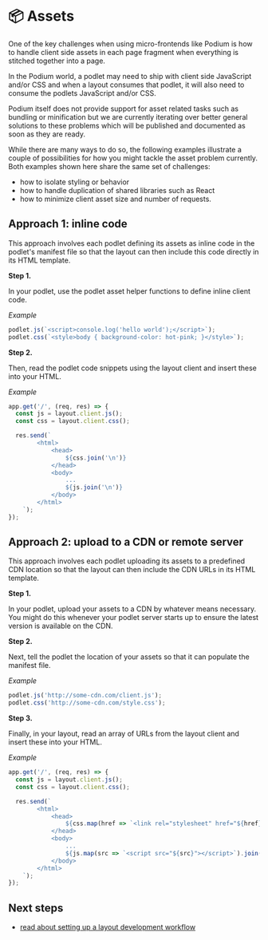 # 📦 Assets

One of the key challenges when using micro-frontends like Podium is how to handle client side assets in each page fragment when everything is stitched together into a page.

In the Podium world, a podlet may need to ship with client side JavaScript and/or CSS and when a layout consumes that podlet, it will also need to consume the podlets JavaScript and/or CSS.

Podium itself does not provide support for asset related tasks such as bundling or minification but we are currently iterating over better general solutions to these problems which will be published and documented as soon as they are ready.

While there are many ways to do so, the following examples illustrate a couple of possibilities for how you might tackle the asset problem currently. Both examples shown here share the same set of challenges:

- how to isolate styling or behavior
- how to handle duplication of shared libraries such as React
- how to minimize client asset size and number of requests.

## Approach 1: inline code

This approach involves each podlet defining its assets as inline code in the podlet's manifest file so that the layout can then include this code directly in its HTML template.

**Step 1.**

In your podlet, use the podlet asset helper functions to define inline client code.

_Example_

```js
podlet.js(`<script>console.log('hello world');</script>`);
podlet.css(`<style>body { background-color: hot-pink; }</style>`);
```

**Step 2.**

Then, read the podlet code snippets using the layout client and insert these into your HTML.

_Example_

```js
app.get('/', (req, res) => {
  const js = layout.client.js();
  const css = layout.client.css();

  res.send(`
        <html>
            <head>
                ${css.join('\n')}
            </head>
            <body>
                ...
                ${js.join('\n')}
            </body>
        </html>
    `);
});
```

## Approach 2: upload to a CDN or remote server

This approach involves each podlet uploading its assets to a predefined CDN location so that the layout can then include the CDN URLs in its HTML template.

**Step 1.**

In your podlet, upload your assets to a CDN by whatever means necessary. You might do this whenever your podlet server starts up to ensure the latest version is available on the CDN.

**Step 2.**

Next, tell the podlet the location of your assets so that it can populate the manifest file.

_Example_

```js
podlet.js('http://some-cdn.com/client.js');
podlet.css('http://some-cdn.com/style.css');
```

**Step 3.**

Finally, in your layout, read an array of URLs from the layout client and insert these into your HTML.

_Example_

```js
app.get('/', (req, res) => {
  const js = layout.client.js();
  const css = layout.client.css();

  res.send(`
        <html>
            <head>
                ${css.map(href => `<link rel="stylesheet" href="${href}" />`).join('\n')}
            </head>
            <body>
                ...
                ${js.map(src => `<script src="${src}"></script>`).join('\n')}
            </body>
        </html>
    `);
});
```

## Next steps

- [read about setting up a layout development workflow](/docs/layouts/local_development.html)
